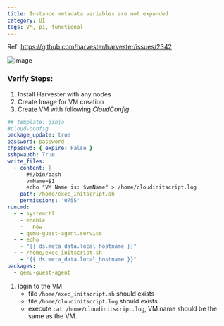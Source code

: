 ```yaml
---
title: Instance metadata variables are not expanded
category: UI
tags: VM, p1, functional
---
```

Ref: https://github.com/harvester/harvester/issues/2342

![image](https://user-images.githubusercontent.com/5169694/177121301-f30bf8ec-0a70-4549-b11b-895161ee30ad.png)


### Verify Steps:
1. Install Harvester with any nodes
1. Create Image for VM creation
1. Create VM with following _CloudConfig_
```yaml
## template: jinja
#cloud-config
package_update: true
password: password
chpasswd: { expire: False }
sshpwauth: True
write_files:
  - content: |
      #!/bin/bash
      vmName=$1
      echo "VM Name is: $vmName" > /home/cloudinitscript.log
    path: /home/exec_initscript.sh
    permissions: '0755'
runcmd:
  - - systemctl
    - enable
    - --now
    - qemu-guest-agent.service
  - - echo
    - "{{ ds.meta_data.local_hostname }}"
  - - /home/exec_initscript.sh
    - "{{ ds.meta_data.local_hostname }}"
packages:
  - qemu-guest-agent
```

1. login to the VM
    - file `/home/exec_initscript.sh` should exists
    - file `/home/cloudinitscript.log` should exists
    - execute `cat /home/cloudinitscript.log`, VM name should be the same as the VM.
